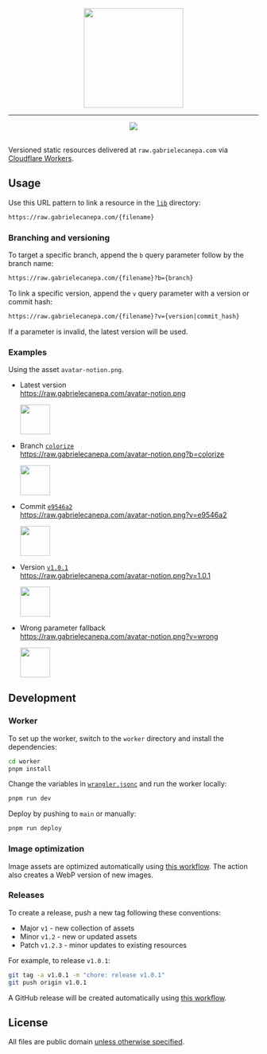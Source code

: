 <div align="center">
  <img src="https://raw.gabrielecanepa.com/raw.svg" width="200">
  <hr>
  <a href="https://github.com/gabrielecanepa/raw/actions/workflows/optimize-images.yml">
    <img src="https://github.com/gabrielecanepa/raw/actions/workflows/optimize-images.yml/badge.svg">
  </a>
</div>
<br>

Versioned static resources delivered at `raw.gabrielecanepa.com` via [Cloudflare Workers](https://workers.cloudflare.com).

## Usage

Use this URL pattern to link a resource in the [`lib`](./lib) directory:

```sh
https://raw.gabrielecanepa.com/{filename}
```

### Branching and versioning

To target a specific branch, append the `b` query parameter follow by the branch name:

```sh
https://raw.gabrielecanepa.com/{filename}?b={branch}
```

To link a specific version, append the `v` query parameter with a version or commit hash:

```sh
https://raw.gabrielecanepa.com/{filename}?v={version|commit_hash}
```

If a parameter is invalid, the latest version will be used.

### Examples

Using the asset `avatar-notion.png`.

- Latest version<br>
  https://raw.gabrielecanepa.com/avatar-notion.png
  <div><img width="60" src="https://raw.gabrielecanepa.com/avatar-notion.png?"></div>

- Branch [`colorize`](https://github.com/gabrielecanepa/raw/tree/colorize)<br>
  https://raw.gabrielecanepa.com/avatar-notion.png?b=colorize<br>
  <div><img width="60" src="https://raw.gabrielecanepa.com/avatar-notion.png?b=colorize&"></div>

- Commit [`e9546a2`](https://github.com/gabrielecanepa/raw/commit/e9546a2)<br>
  https://raw.gabrielecanepa.com/avatar-notion.png?v=e9546a2<br>
  <div><img width="60" src="https://raw.gabrielecanepa.com/avatar-notion.png?v=e9546a2"></div>

- Version [`v1.0.1`](https://github.com/gabrielecanepa/raw/releases/tag/v1.0.1)<br>
  https://raw.gabrielecanepa.com/avatar-notion.png?v=1.0.1<br>
  <div><img width="60" src="https://raw.gabrielecanepa.com/avatar-notion.png?v=1.0.1&"></div>

- Wrong parameter fallback<br>
  https://raw.gabrielecanepa.com/avatar-notion.png?v=wrong<br>
  <div><img width="60" src="https://raw.gabrielecanepa.com/avatar-notion.png?v=wrong"></div>

## Development

### Worker

To set up the worker, switch to the `worker` directory and install the dependencies:

```sh
cd worker
pnpm install
```

Change the variables in [`wrangler.jsonc`](./worker/wrangler.jsoc) and run the worker locally:

```sh
pnpm run dev
```

Deploy by pushing to `main` or manually:

```sh
pnpm run deploy
```

### Image optimization

Image assets are optimized automatically using [this workflow](./.github/workflows/optimize-images.yml). The action also creates a WebP version of new images.

### Releases

To create a release, push a new tag following these conventions:

- Major `v1` - new collection of assets
- Minor `v1.2` - new or updated assets
- Patch `v1.2.3` - minor updates to existing resources

For example, to release `v1.0.1`:

```sh
git tag -a v1.0.1 -m "chore: release v1.0.1"
git push origin v1.0.1
```

A GitHub release will be created automatically using [this workflow](./.github/workflows/release.yml).

## License

All files are public domain [unless otherwise specified](LICENSE).
